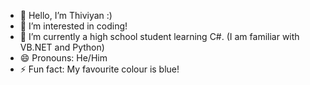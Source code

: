 - 👋 Hello, I’m Thiviyan :)
- 👀 I’m interested in coding!
- 🌱 I’m currently a high school student learning C#. (I am familiar with VB.NET and Python)
- 😄 Pronouns: He/Him
- ⚡ Fun fact: My favourite colour is blue!

<!---
thiviyansivaruban/thiviyansivaruban is a ✨ special ✨ repository because its `README.md` (this file) appears on your GitHub profile.
You can click the Preview link to take a look at your changes.
--->
